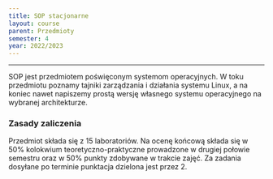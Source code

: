 ```yaml
---
title: SOP stacjonarne
layout: course
parent: Przedmioty
semester: 4
year: 2022/2023
---
```

---
SOP jest przedmiotem poświęconym systemom operacyjnych. W toku przedmiotu poznamy tajniki zarządzania i działania systemu Linux, a na koniec nawet napiszemy prostą wersję własnego systemu operacyjnego na wybranej architekturze. 

### Zasady zaliczenia
Przedmiot składa się z 15 laboratoriów. Na ocenę końcową składa się w 50% kolokwium teoretyczno-praktyczne prowadzone w drugiej połowie semestru oraz w 50% punkty zdobywane w trakcie zajęć. Za zadania dosyłane po terminie punktacja dzielona jest przez 2. 